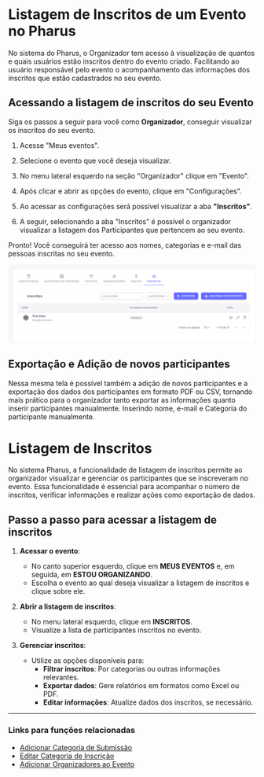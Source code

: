 # Listagem de Inscritos de um Evento no Pharus

No sistema do Pharus, o Organizador tem acesso à visualização de quantos e quais usuários estão inscritos dentro do evento criado.
Facilitando ao usuário responsável pelo evento o acompanhamento das informações dos inscritos que estão cadastrados no seu evento.

## Acessando a listagem de inscritos do seu Evento

 Siga os passos a seguir para você como **Organizador**, conseguir visualizar os inscritos do seu evento.

1. Acesse "Meus eventos".

2. Selecione o evento que você deseja visualizar.

3. No menu lateral esquerdo na seção "Organizador" clique em "Evento".

4. Após clicar e abrir as opções do evento, clique em "Configurações".

5. Ao acessar as configurações será possível visualizar a aba **"Inscritos"**.

6. A seguir, selecionando a aba "Inscritos" é possível o organizador visualizar a listagem dos Participantes que pertencem ao seu evento.

Pronto! Você conseguirá ter acesso aos nomes, categorias e e-mail das pessoas inscritas no seu evento.

![Botões](./../../images/BotoesDaListagem.png)
## Exportação e Adição de novos participantes

Nessa mesma tela é possível também a adição de novos participantes e a exportação dos dados dos participantes em formato PDF ou CSV, tornando mais prático para o organizador tanto exportar as informações quanto inserir participantes manualmente.
Inserindo nome, e-mail e Categoria do participante manualmente.

# Listagem de Inscritos

No sistema Pharus, a funcionalidade de listagem de inscritos permite ao organizador visualizar e gerenciar os participantes que se inscreveram no evento. Essa funcionalidade é essencial para acompanhar o número de inscritos, verificar informações e realizar ações como exportação de dados.

## Passo a passo para acessar a listagem de inscritos

1. **Acessar o evento**:
   - No canto superior esquerdo, clique em **MEUS EVENTOS** e, em seguida, em **ESTOU ORGANIZANDO**.
   - Escolha o evento ao qual deseja visualizar a listagem de inscritos e clique sobre ele.

2. **Abrir a listagem de inscritos**:
   - No menu lateral esquerdo, clique em **INSCRITOS**.
   - Visualize a lista de participantes inscritos no evento.

3. **Gerenciar inscritos**:
   - Utilize as opções disponíveis para:
     - **Filtrar inscritos**: Por categorias ou outras informações relevantes.
     - **Exportar dados**: Gere relatórios em formatos como Excel ou PDF.
     - **Editar informações**: Atualize dados dos inscritos, se necessário.

---

### Links para funções relacionadas
- [Adicionar Categoria de Submissão](../Outras%20Configurações/Submissões/AdicionarCategoriaSubmissao.md)
- [Editar Categoria de Inscrição](../Configurações%20Geriais%20do%20Evento/1%20-%20EditarCategoriaInscricao.md)
- [Adicionar Organizadores ao Evento](../Configurações%20Geriais%20do%20Evento/2%20-%20AdicionarOrganizadoresEvento.md)
